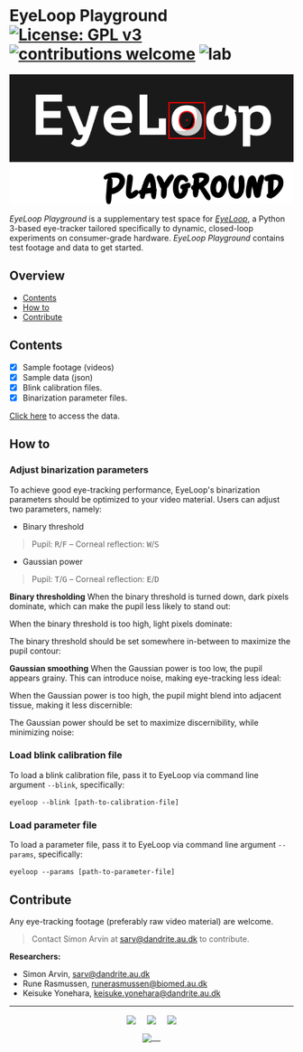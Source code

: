 # EyeLoop Playground [![License: GPL v3](https://img.shields.io/badge/License-GPLv3-blue.svg)](https://www.gnu.org/licenses/gpl-3.0) [![contributions welcome](https://img.shields.io/badge/contributions-welcome-brightgreen.svg?style=flat)](https://github.com/simonarvin/eyeloop_playground/issues) ![lab](https://img.shields.io/badge/yonehara-lab-blue) 

<p align="center">
<img src="https://github.com/simonarvin/eyeloop_playground/blob/master/misc/logo.svg?raw=true">
</p>

*EyeLoop Playground* is a supplementary test space for [*EyeLoop*](https://github.com/simonarvin/eyeloop), a Python 3-based eye-tracker tailored specifically to dynamic, closed-loop experiments on consumer-grade hardware. *EyeLoop Playground* contains test footage and data to get started.

## Overview ##
- [Contents](#contents)
- [How to](#how-to)
- [Contribute](#contribute)

## Contents ##
- [x] Sample footage (videos)
- [x] Sample data (json)
- [x] Blink calibration files.
- [x] Binarization parameter files.

[Click here](https://github.com/simonarvin/eyeloop_playground/tree/master/examples) to access the data.

## How to ##

### Adjust binarization parameters ###
To achieve good eye-tracking performance, EyeLoop's binarization parameters should be optimized to your video material. Users can adjust two parameters, namely:

- Binary threshold

> Pupil: <kbd>R</kbd>/<kbd>F</kbd> – Corneal reflection: <kbd>W</kbd>/<kbd>S</kbd>

- Gaussian power

> Pupil: <kbd>T</kbd>/<kbd>G</kbd> – Corneal reflection: <kbd>E</kbd>/<kbd>D</kbd>

**Binary thresholding**
When the binary threshold is turned down, dark pixels dominate, which can make the pupil less likely to stand out:

When the binary threshold is too high, light pixels dominate:

The binary threshold should be set somewhere in-between to maximize the pupil contour:

**Gaussian smoothing**
When the Gaussian power is too low, the pupil appears grainy. This can introduce noise, making eye-tracking less ideal:

When the Gaussian power is too high, the pupil might blend into adjacent tissue, making it less discernible:

The Gaussian power should be set to maximize discernibility, while minimizing noise:



### Load blink calibration file ###
To load a blink calibration file, pass it to EyeLoop via command line argument ```--blink```, specifically:
```
eyeloop --blink [path-to-calibration-file]
```

### Load parameter file ###
To load a parameter file, pass it to EyeLoop via command line argument ```--params```, specifically:
```
eyeloop --params [path-to-parameter-file]
```

## Contribute ##
Any eye-tracking footage (preferably raw video material) are welcome.

> Contact Simon Arvin at sarv@dandrite.au.dk to contribute.

**Researchers:**

- Simon Arvin, sarv@dandrite.au.dk
- Rune Rasmussen, runerasmussen@biomed.au.dk
- Keisuke Yonehara, keisuke.yonehara@dandrite.au.dk

---
<p align="center">
    <img src="https://github.com/simonarvin/eyeloop/blob/master/misc/imgs/aarhusuniversity.svg?raw=true" align="center" height="40">&nbsp;&nbsp;&nbsp;&nbsp;
    <img src="https://github.com/simonarvin/eyeloop/blob/master/misc/imgs/dandrite.svg?raw=true" align="center" height="40">&nbsp;&nbsp;&nbsp;&nbsp;
    <img src="https://github.com/simonarvin/eyeloop/blob/master/misc/imgs/nordicembl.svg?raw=true" align="center" height="40">
</p>
<p align="center">
    <a href="http://www.yoneharalab.com">
    <img src="https://github.com/simonarvin/eyeloop/blob/master/misc/imgs/yoneharalab.svg?raw=true" align="center" height="18">&nbsp;&nbsp;&nbsp;&nbsp;
    </a>
    </p>
